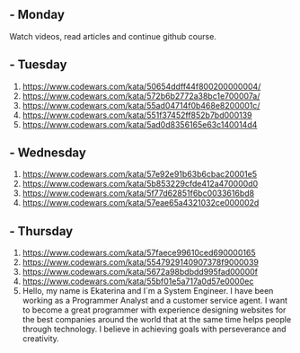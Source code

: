 ## - Monday 
Watch videos, read articles and continue github course.

## - Tuesday
1. https://www.codewars.com/kata/50654ddff44f800200000004/
2. https://www.codewars.com/kata/572b6b2772a38bc1e700007a/
3. https://www.codewars.com/kata/55ad04714f0b468e8200001c/
4. https://www.codewars.com/kata/551f37452ff852b7bd000139
5. https://www.codewars.com/kata/5ad0d8356165e63c140014d4

## - Wednesday
1. https://www.codewars.com/kata/57e92e91b63b6cbac20001e5
2. https://www.codewars.com/kata/5b853229cfde412a470000d0
3. https://www.codewars.com/kata/5f77d62851f6bc0033616bd8
4. https://www.codewars.com/kata/57eae65a4321032ce000002d

## - Thursday
1. https://www.codewars.com/kata/57faece99610ced690000165
2. https://www.codewars.com/kata/5547929140907378f9000039
3. https://www.codewars.com/kata/5672a98bdbdd995fad00000f
4. https://www.codewars.com/kata/55bf01e5a717a0d57e0000ec
5. Hello, my name is Ekaterina and I´m a System Engineer. I have been working as a Programmer Analyst and a customer service agent. I want to become a great programmer with experience designing websites for the best companies around the world that at the same time helps people through technology. I believe in achieving goals with perseverance and creativity.





